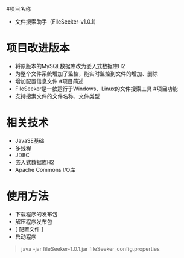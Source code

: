 #项目名称
+ 文件搜索助手（FileSeeker-v1.0.1）
# 项目改进版本
+ 将原版本的MySQL数据库改为嵌入式数据库H2
+ 为整个文件系统增加了监控，能实时监控到文件的增加、删除
+ 增加配置信息文件
#项目简述
+ FileSeeker是一款运行于Windows、Linux的文件搜索工具
#项目功能
+ 支持搜索文件的文件名称、文件类型
# 相关技术
+ JavaSE基础
+ 多线程
+ JDBC 
+ 嵌入式数据库H2
+ Apache Commons I/O库
# 使用方法
+ 下载程序的发布包
+ 解压程序发布包
+ [ 配置文件 ]
+ 启动程序
>java -jar fileSeeker-1.0.1.jar fileSeeker_config.properties